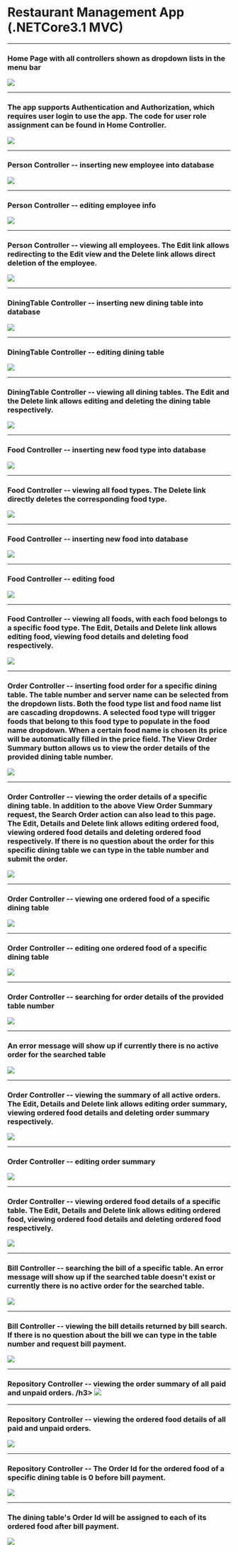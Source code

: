 # Restaurant Management App (.NETCore3.1 MVC)


<hr />
<h3> Home Page with all controllers shown as dropdown lists in the menu bar </h3>
<img src="./Images/home.png">

<hr />
<h3> The app supports Authentication and Authorization, which requires user login to use the app. The code for user role assignment can be found in Home Controller. </h3>
<img src="./Images/logIn.png">

<hr />
<h3> Person Controller -- inserting new employee into database </h3>
<img src="./Images/insertPerson.png">

<hr />
<h3> Person Controller -- editing employee info </h3>
<img src="./Images/editPerson.png">

<hr />
<h3> Person Controller -- viewing all employees. The Edit link allows redirecting to the Edit view and the Delete link allows direct deletion of the employee. </h3>
<img src="./Images/viewPersons.png">

<hr />
<h3> DiningTable Controller -- inserting new dining table into database </h3> 
<img src="./Images/insertDiningTable.png">

<hr />
<h3> DiningTable Controller -- editing dining table </h3>
<img src="./Images/editDiningTable.png">

<hr />
<h3> DiningTable Controller -- viewing all dining tables. The Edit and the Delete link allows editing and deleting the dining table respectively. </h3>
<img src="./Images/viewDiningTables.png">

<hr />
<h3> Food Controller -- inserting new food type into database </h3>
<img src="./Images/insertFoodType.png">

<hr />
<h3> Food Controller -- viewing all food types. The Delete link directly deletes the corresponding food type. </h3>
<img src="./Images/viewFoodTypes.png">

<hr />
<h3> Food Controller -- inserting new food into database </h3>
<img src="./Images/insertFood.png">

<hr />
<h3> Food Controller -- editing food </h3>
<img src="./Images/editFood.png">

<hr />
<h3> Food Controller -- viewing all foods, with each food belongs to a specific food type. The Edit, Details and Delete link allows editing food, viewing food details and deleting food respectively. </h3>
<img src="./Images/viewFoods.png">

<hr />
<h3> Order Controller -- inserting food order for a specific dining table. The table number and server name can be selected from the dropdown lists. Both the food type list and food name list are cascading dropdowns. A selected food type will trigger foods that belong to this food type to populate in the food name dropdown. When a certain food name is chosen its price will be automatically filled in the price field. The View Order Summary button allows us to view the order details of the provided dining table number. </h3>
<img src="./Images/insertOrder.png">

<hr />
<h3> Order Controller -- viewing the order details of a specific dining table. In addition to the above View Order Summary request, the Search Order action can also lead to this page. The Edit, Details and Delete link allows editing ordered food, viewing ordered food details and deleting ordered food respectively. If there is no question about the order for this specific dining table we can type in the table number and submit the order. </h3>
<img src="./Images/orderDetails.png">

<hr />
<h3> Order Controller -- viewing one ordered food of a specific dining table</h3>
<img src="./Images/orderDetail.png">

<hr />
<h3> Order Controller -- editing one ordered food of a specific dining table</h3>
<img src="./Images/editOrderDetail.png">

<hr />
<h3> Order Controller -- searching for order details of the provided table number </h3>
<img src="./Images/searchOrder.png">

<hr />
<h3> An error message will show up if currently there is no active order for the searched table </h3>
<img src="./Images/noOrderError.png">

<hr />
<h3> Order Controller -- viewing the summary of all active orders. The Edit, Details and Delete link allows editing order summary, viewing ordered food details and deleting order summary respectively. </h3>
<img src="./Images/viewActiveOrders.png">

<hr />
<h3> Order Controller -- editing order summary</h3>
<img src="./Images/editOrder.png">

<hr />
<h3> Order Controller -- viewing ordered food details of a specific table. The Edit, Details and Delete link allows editing ordered food, viewing ordered food details and deleting ordered food respectively. </h3>
<img src="./Images/GetOrderDetails.png">

<hr />
<h3> Bill Controller -- searching the bill of a specific table. An error message will show up if the searched table doesn't exist or currently there is no active order for the searched table. </h3>
<img src="./Images/searchBill.png">

<hr />
<h3> Bill Controller -- viewing the bill details returned by bill search. If there is no question about the bill we can type in the table number and request bill payment. </h3>
<img src="./Images/billDetails.png">

<hr />
<h3> Repository Controller -- viewing the order summary of all paid and unpaid orders. /h3>
<img src="./Images/viewAllOrders.png">
  
<hr />
<h3> Repository Controller -- viewing the ordered food details of all paid and unpaid orders. </h3>
<img src="./Images/viewAllOrderDetails.png">

<hr />
<h3> Repository Controller -- The Order Id for the ordered food of a specific dining table is 0 before bill payment. </h3>
<img src="./Images/beforePay.png">

<hr />
<h3> The dining table's Order Id will be assigned to each of its ordered food after bill payment. </h3>
<img src="./Images/afterPay.png">


